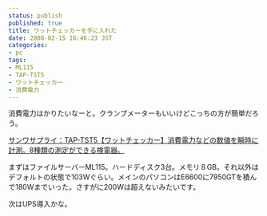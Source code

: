 ```yaml
---
status: publish
published: true
title: ワットチェッカーを手に入れた
date: 2008-02-15 16:46:23 JST
categories:
- pc
tags:
- ML115
- TAP-TST5
- ワットチェッカー
- 消費電力
---
```

消費電力はかりたいなーと。クランプメーターもいいけどこっちの方が簡単だろう。

<a href="http://www.sanwa.co.jp/product/syohin.asp?code=TAP-TST5">サンワサプライ：TAP-TST5【ワットチェッカー】消費電力などの数値を瞬時に計測。8種類の測定ができる検電器。</a>

まずはファイルサーバーML115。ハードディスク3台。メモリ８GB。それ以外はデフォルトの状態で103Wぐらい。メインのパソコンはE6600に7950GTを積んで180Wまでいった。さすがに200Wは超えないみたいです。

次はUPS導入かな。
